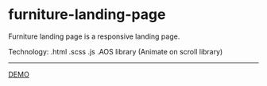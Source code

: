 # furniture-landing-page

Furniture landing page is a responsive landing page.

Technology:
.html
.scss
.js
.AOS library (Animate on scroll library)

---------------------------------------

[DEMO](https://furniture-landingpage.netlify.app/)
